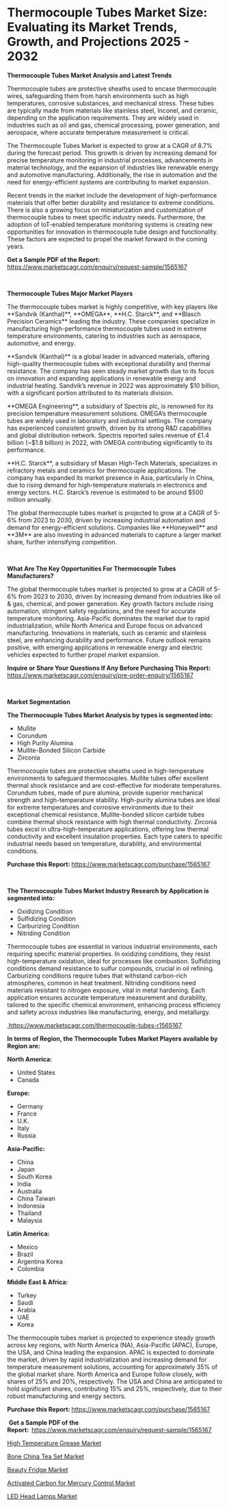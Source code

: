 <p><h1>Thermocouple Tubes Market Size: Evaluating its Market Trends, Growth, and Projections 2025 - 2032</h1></p><p><strong>Thermocouple Tubes Market Analysis and Latest Trends</strong></p>
<p><p>Thermocouple tubes are protective sheaths used to encase thermocouple wires, safeguarding them from harsh environments such as high temperatures, corrosive substances, and mechanical stress. These tubes are typically made from materials like stainless steel, Inconel, and ceramic, depending on the application requirements. They are widely used in industries such as oil and gas, chemical processing, power generation, and aerospace, where accurate temperature measurement is critical.</p><p>The Thermocouple Tubes Market is expected to grow at a CAGR of 8.7% during the forecast period. This growth is driven by increasing demand for precise temperature monitoring in industrial processes, advancements in material technology, and the expansion of industries like renewable energy and automotive manufacturing. Additionally, the rise in automation and the need for energy-efficient systems are contributing to market expansion.</p><p>Recent trends in the market include the development of high-performance materials that offer better durability and resistance to extreme conditions. There is also a growing focus on miniaturization and customization of thermocouple tubes to meet specific industry needs. Furthermore, the adoption of IoT-enabled temperature monitoring systems is creating new opportunities for innovation in thermocouple tube design and functionality. These factors are expected to propel the market forward in the coming years.</p></p>
<p><strong>Get a Sample PDF of the Report:&nbsp;</strong> <a href="https://www.marketscagr.com/enquiry/request-sample/1565167?utm_campaign=2014&utm_medium=2&utm_source=Github&utm_content=ia&utm_term=25012025&utm_id=thermocouple-tubes">https://www.marketscagr.com/enquiry/request-sample/1565167</a></p>
<p>&nbsp;</p>
<p><strong>Thermocouple Tubes Major Market Players</strong></p>
<p><p>The thermocouple tubes market is highly competitive, with key players like **Sandvik (Kanthal)**, **OMEGA**, **H.C. Starck**, and **Blasch Precision Ceramics** leading the industry. These companies specialize in manufacturing high-performance thermocouple tubes used in extreme temperature environments, catering to industries such as aerospace, automotive, and energy.</p><p>**Sandvik (Kanthal)** is a global leader in advanced materials, offering high-quality thermocouple tubes with exceptional durability and thermal resistance. The company has seen steady market growth due to its focus on innovation and expanding applications in renewable energy and industrial heating. Sandvik’s revenue in 2022 was approximately $10 billion, with a significant portion attributed to its materials division.</p><p>**OMEGA Engineering**, a subsidiary of Spectris plc, is renowned for its precision temperature measurement solutions. OMEGA’s thermocouple tubes are widely used in laboratory and industrial settings. The company has experienced consistent growth, driven by its strong R&D capabilities and global distribution network. Spectris reported sales revenue of £1.4 billion (~$1.8 billion) in 2022, with OMEGA contributing significantly to its performance.</p><p>**H.C. Starck**, a subsidiary of Masan High-Tech Materials, specializes in refractory metals and ceramics for thermocouple applications. The company has expanded its market presence in Asia, particularly in China, due to rising demand for high-temperature materials in electronics and energy sectors. H.C. Starck’s revenue is estimated to be around $500 million annually.</p><p>The global thermocouple tubes market is projected to grow at a CAGR of 5-6% from 2023 to 2030, driven by increasing industrial automation and demand for energy-efficient solutions. Companies like **Honeywell** and **3M** are also investing in advanced materials to capture a larger market share, further intensifying competition.</p></p>
<p>&nbsp;</p>
<p><strong>What Are The Key Opportunities For Thermocouple Tubes Manufacturers?</strong></p>
<p><p>The global thermocouple tubes market is projected to grow at a CAGR of 5-6% from 2023 to 2030, driven by increasing demand from industries like oil & gas, chemical, and power generation. Key growth factors include rising automation, stringent safety regulations, and the need for accurate temperature monitoring. Asia-Pacific dominates the market due to rapid industrialization, while North America and Europe focus on advanced manufacturing. Innovations in materials, such as ceramic and stainless steel, are enhancing durability and performance. Future outlook remains positive, with emerging applications in renewable energy and electric vehicles expected to further propel market expansion.</p></p>
<p><strong>Inquire or Share Your Questions If Any Before Purchasing This Report:</strong> <a href="https://www.marketscagr.com/enquiry/pre-order-enquiry/1565167?utm_campaign=2014&utm_medium=2&utm_source=Github&utm_content=ia&utm_term=25012025&utm_id=thermocouple-tubes">https://www.marketscagr.com/enquiry/pre-order-enquiry/1565167</a></p>
<p>&nbsp;</p>
<p><strong>Market Segmentation</strong></p>
<p><strong>The Thermocouple Tubes Market Analysis by types is segmented into:</strong></p>
<p><ul><li>Mullite</li><li>Corundum</li><li>High Purity Alumina</li><li>Mullite-Bonded Silicon Carbide</li><li>Zirconia</li></ul></p>
<p><p>Thermocouple tubes are protective sheaths used in high-temperature environments to safeguard thermocouples. Mullite tubes offer excellent thermal shock resistance and are cost-effective for moderate temperatures. Corundum tubes, made of pure alumina, provide superior mechanical strength and high-temperature stability. High-purity alumina tubes are ideal for extreme temperatures and corrosive environments due to their exceptional chemical resistance. Mullite-bonded silicon carbide tubes combine thermal shock resistance with high thermal conductivity. Zirconia tubes excel in ultra-high-temperature applications, offering low thermal conductivity and excellent insulation properties. Each type caters to specific industrial needs based on temperature, durability, and environmental conditions.</p></p>
<p><strong>Purchase this Report:&nbsp;</strong><a href="https://www.marketscagr.com/purchase/1565167?utm_campaign=2014&utm_medium=2&utm_source=Github&utm_content=ia&utm_term=25012025&utm_id=thermocouple-tubes">https://www.marketscagr.com/purchase/1565167</a></p>
<p>&nbsp;</p>
<p><strong>The Thermocouple Tubes Market Industry Research by Application is segmented into:</strong></p>
<p><ul><li>Oxidizing Condition</li><li>Sulfidizing Condition</li><li>Carburizing Condition</li><li>Nitriding Condition</li></ul></p>
<p><p>Thermocouple tubes are essential in various industrial environments, each requiring specific material properties. In oxidizing conditions, they resist high-temperature oxidation, ideal for processes like combustion. Sulfidizing conditions demand resistance to sulfur compounds, crucial in oil refining. Carburizing conditions require tubes that withstand carbon-rich atmospheres, common in heat treatment. Nitriding conditions need materials resistant to nitrogen exposure, vital in metal hardening. Each application ensures accurate temperature measurement and durability, tailored to the specific chemical environment, enhancing process efficiency and safety across industries like manufacturing, energy, and metallurgy.</p></p>
<p><a href="https://www.marketscagr.com/thermocouple-tubes-r1565167?utm_campaign=2014&utm_medium=2&utm_source=Github&utm_content=ia&utm_term=25012025&utm_id=thermocouple-tubes">&nbsp;https://www.marketscagr.com/thermocouple-tubes-r1565167</a></p>
<p><strong>In terms of Region, the Thermocouple Tubes Market Players available by Region are:</strong></p>
<p>
    <p> <strong> North America: </strong>
        <ul>
            <li>United States</li>
            <li>Canada</li>
        </ul>
        </p> 
    <p> <strong> Europe: </strong>
        <ul>
            <li>Germany</li>
            <li>France</li>
            <li>U.K.</li>
            <li>Italy</li>
            <li>Russia</li>
        </ul>
        </p> 
    <p> <strong> Asia-Pacific: </strong>
        <ul>
            <li>China</li>
            <li>Japan</li>
            <li>South Korea</li>
            <li>India</li>
            <li>Australia</li>
            <li>China Taiwan</li>
            <li>Indonesia</li>
            <li>Thailand</li>
            <li>Malaysia</li>
        </ul>
        </p> 
    <p> <strong> Latin America: </strong>
        <ul>
            <li>Mexico</li>
            <li>Brazil</li>
            <li>Argentina Korea</li>
            <li>Colombia</li>
        </ul>
        </p> 
    <p> <strong> Middle East & Africa: </strong>
        <ul>
            <li>Turkey</li>
            <li>Saudi</li>
            <li>Arabia</li>
            <li>UAE</li>
            <li>Korea</li>
        </ul>
    </p>
    </p>
<p><p>The thermocouple tubes market is projected to experience steady growth across key regions, with North America (NA), Asia-Pacific (APAC), Europe, the USA, and China leading the expansion. APAC is expected to dominate the market, driven by rapid industrialization and increasing demand for temperature measurement solutions, accounting for approximately 35% of the global market share. North America and Europe follow closely, with shares of 25% and 20%, respectively. The USA and China are anticipated to hold significant shares, contributing 15% and 25%, respectively, due to their robust manufacturing and energy sectors.</p></p>
<p><strong>Purchase this Report: </strong><a href="https://www.marketscagr.com/purchase/1565167?utm_campaign=2014&utm_medium=2&utm_source=Github&utm_content=ia&utm_term=25012025&utm_id=thermocouple-tubes">https://www.marketscagr.com/purchase/1565167</a></p>
<p>&nbsp;<strong>Get a Sample PDF of the Report:&nbsp;&nbsp;</strong><a href="https://www.marketscagr.com/enquiry/request-sample/1565167?utm_campaign=2014&utm_medium=2&utm_source=Github&utm_content=ia&utm_term=25012025&utm_id=thermocouple-tubes">https://www.marketscagr.com/enquiry/request-sample/1565167</a></p>
<p><strong></strong></p>
<p><p><a href="https://github.com/birbamanan03/Market-Research-Report-List-1/blob/main/high-temperature-grease-market.md?utm_campaign=2014&utm_medium=2&utm_source=Github&utm_content=ia&utm_term=25012025&utm_id=thermocouple-tubes">High Temperature Grease Market</a></p><p><a href="https://www.linkedin.com/pulse/expanding-bone-china-tea-set-market-size-projected-cagr-112-kbc7c?utm_campaign=2014&utm_medium=2&utm_source=Github&utm_content=ia&utm_term=25012025&utm_id=thermocouple-tubes">Bone China Tea Set Market</a></p><p><a href="https://www.linkedin.com/pulse/beauty-fridge-market-share-analysis-119-cagr-growth-from-huj5e?utm_campaign=2014&utm_medium=2&utm_source=Github&utm_content=ia&utm_term=25012025&utm_id=thermocouple-tubes">Beauty Fridge Market</a></p><p><a href="https://github.com/djibenesha/Market-Research-Report-List-1/blob/main/activated-carbon-for-mercury-control-market.md?utm_campaign=2014&utm_medium=2&utm_source=Github&utm_content=ia&utm_term=25012025&utm_id=thermocouple-tubes">Activated Carbon for Mercury Control Market</a></p><p><a href="https://www.linkedin.com/pulse/exploring-led-head-lamps-market-dynamics-revenue-analysis-fzize?utm_campaign=2014&utm_medium=2&utm_source=Github&utm_content=ia&utm_term=25012025&utm_id=thermocouple-tubes">LED Head Lamps Market</a></p></p>